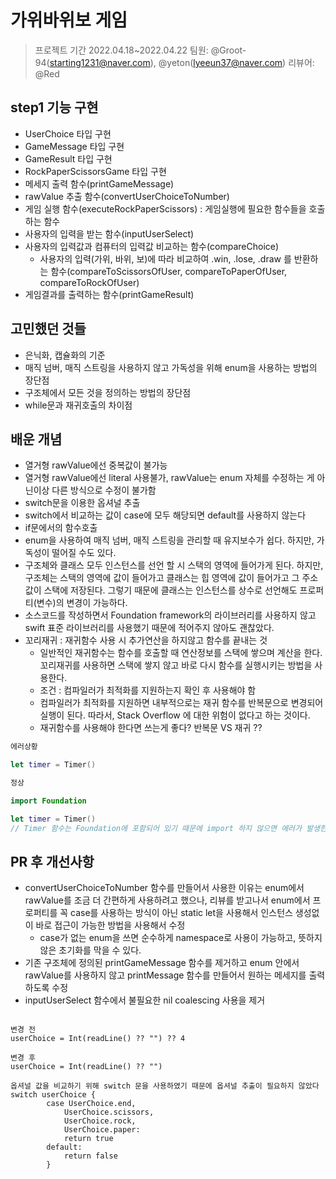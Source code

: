 # 가위바위보 게임
> 프로젝트 기간 2022.04.18~2022.04.22 
> 팀원: @Groot-94(starting1231@naver.com), @yeton(lyeeun37@naver.com)
> 리뷰어: @Red
## step1 기능 구현
- UserChoice 타입 구현
- GameMessage 타입 구현
- GameResult 타입 구현
- RockPaperScissorsGame 타입 구현
- 메세지 출력 함수(printGameMessage)
- rawValue 추출 함수(convertUserChoiceToNumber)
- 게임 실행 함수(executeRockPaperScissors) : 게임실행에 필요한 함수들을 호출하는 함수
- 사용자의 입력을 받는 함수(inputUserSelect)
- 사용자의 입력값과 컴퓨터의 입력값 비교하는 함수(compareChoice)
    - 사용자의 입력(가위, 바위, 보)에 따라 비교하여 .win, .lose, .draw 를 반환하는 함수(compareToScissorsOfUser, compareToPaperOfUser, compareToRockOfUser)
- 게임결과를 출력하는 함수(printGameResult)
  
## 고민했던 것들

- 은닉화, 캡슐화의 기준
- 매직 넘버, 매직 스트링을 사용하지 않고 가독성을 위해 enum을 사용하는 방법의 장단점 
- 구조체에서 모든 것을 정의하는 방법의 장단점
- while문과 재귀호출의 차이점

## 배운 개념

- 열거형 rawValue에선 중복값이 불가능
- 열거형 rawValue에선 literal 사용불가, rawValue는 enum 자체를 수정하는 게 아닌이상 다른 방식으로 수정이 불가함
- switch문을 이용한 옵셔널 추출
- switch에서 비교하는 값이 case에 모두 해당되면 default를 사용하지 않는다
- if문에서의 함수호출
- enum을 사용하여 매직 넘버, 매직 스트링을 관리할 때 유지보수가 쉽다. 하지만, 가독성이 떨어질 수도 있다.
- 구조체와 클래스 모두 인스턴스를 선언 할 시 스택의 영역에 들어가게 된다. 하지만, 구조체는 스택의 영역에 값이 들어가고 클래스는 힙 영역에 값이 들어가고 그 주소값이 스택에 저장된다. 그렇기 때문에 클래스는 인스턴스를 상수로 선언해도 프로퍼티(변수)의 변경이 가능하다.
- 소스코드를 작성하면서 Foundation framework의 라이브러리를 사용하지 않고 swift 표준 라이브러리를 사용했기 때문에 적어주지 않아도 괜찮았다.
- 꼬리재귀 : 재귀함수 사용 시 추가연산을 하지않고 함수를 끝내는 것
    - 일반적인 재귀함수는 함수를 호출할 때 연산정보를 스택에 쌓으며 계산을 한다. 꼬리재귀를 사용하면 스택에 쌓지 않고 바로 다시 함수를 실행시키는 방법을 사용한다.
    - 조건 : 컴파일러가 최적화를 지원하는지 확인 후 사용해야 함
    - 컴파일러가 최적화를 지원하면 내부적으로는 재귀 함수를 반복문으로 변경되어 실행이 된다. 따라서, Stack Overflow 에 대한 위험이 없다고 하는 것이다.
    - 재귀함수를 사용해야 한다면 쓰는게 좋다? 반복문 VS 재귀 ?? 
```swift
에러상황

let timer = Timer()

정상

import Foundation

let timer = Timer() 
// Timer 함수는 Foundation에 포함되어 있기 때문에 import 하지 않으면 에러가 발생한다
```

## PR 후 개선사항

- convertUserChoiceToNumber 함수를 만들어서 사용한 이유는 enum에서 rawValue를 조금 더 간편하게 사용하려고 했으나, 리뷰를 받고나서 enum에서 프로퍼티를 꼭 case를 사용하는 방식이 아닌 static let을 사용해서 인스턴스 생성없이 바로 접근이 가능한 방법을 사용해서 수정
    - case가 없는 enum을 쓰면 순수하게 namespace로 사용이 가능하고, 뜻하지 않은 초기화를 막을 수 있다.
- 기존 구조체에 정의된 printGameMessage 함수를 제거하고 enum 안에서 rawValue를 사용하지 않고 printMessage 함수를 만들어서 원하는 메세지를 출력하도록 수정
- inputUserSelect 함수에서 불필요한 nil coalescing 사용을 제거
```swift=

변경 전 
userChoice = Int(readLine() ?? "") ?? 4

변경 후 
userChoice = Int(readLine() ?? "")

옵셔널 값을 비교하기 위해 switch 문을 사용하였기 때문에 옵셔널 추출이 필요하지 않았다
switch userChoice {
        case UserChoice.end,
            UserChoice.scissors,
            UserChoice.rock,
            UserChoice.paper:
            return true
        default:
            return false
        }
```
